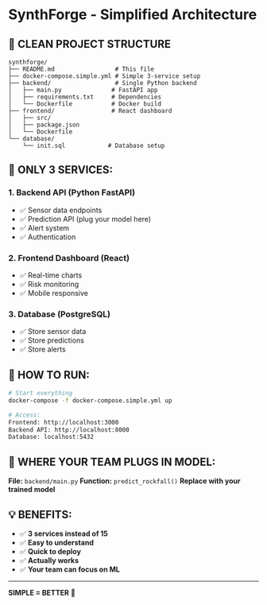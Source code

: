 # SynthForge - Simplified Architecture

## 📁 CLEAN PROJECT STRUCTURE

```
synthforge/
├── README.md                 # This file
├── docker-compose.simple.yml # Simple 3-service setup
├── backend/                  # Single Python backend
│   ├── main.py              # FastAPI app
│   ├── requirements.txt     # Dependencies
│   └── Dockerfile           # Docker build
├── frontend/                # React dashboard
│   ├── src/
│   ├── package.json
│   └── Dockerfile
└── database/
    └── init.sql            # Database setup
```

## 🎯 ONLY 3 SERVICES:

### 1. **Backend API** (Python FastAPI)
- ✅ Sensor data endpoints
- ✅ Prediction API (plug your model here)
- ✅ Alert system
- ✅ Authentication

### 2. **Frontend Dashboard** (React)
- ✅ Real-time charts
- ✅ Risk monitoring
- ✅ Mobile responsive

### 3. **Database** (PostgreSQL)
- ✅ Store sensor data
- ✅ Store predictions
- ✅ Store alerts

## 🚀 HOW TO RUN:

```bash
# Start everything
docker-compose -f docker-compose.simple.yml up

# Access:
Frontend: http://localhost:3000
Backend API: http://localhost:8000
Database: localhost:5432
```

## 🔧 WHERE YOUR TEAM PLUGS IN MODEL:

**File:** `backend/main.py`
**Function:** `predict_rockfall()`
**Replace with your trained model**

## 💡 BENEFITS:
- ✅ **3 services instead of 15**
- ✅ **Easy to understand**
- ✅ **Quick to deploy**
- ✅ **Actually works**
- ✅ **Your team can focus on ML**

---

**SIMPLE = BETTER** 🎯